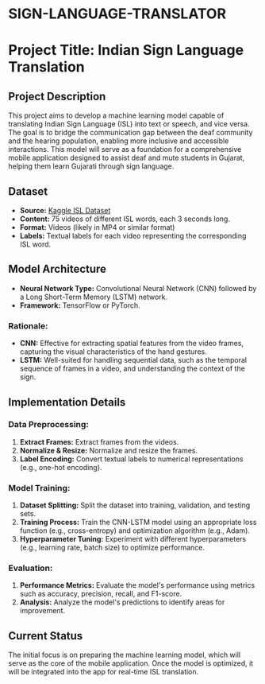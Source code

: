 # SIGN-LANGUAGE-TRANSLATOR
# Project Title: Indian Sign Language Translation

## Project Description
This project aims to develop a machine learning model capable of translating Indian Sign Language (ISL) into text or speech, and vice versa. The goal is to bridge the communication gap between the deaf community and the hearing population, enabling more inclusive and accessible interactions. This model will serve as a foundation for a comprehensive mobile application designed to assist deaf and mute students in Gujarat, helping them learn Gujarati through sign language.

## Dataset
- **Source:** [Kaggle ISL Dataset](https://www.kaggle.com/datasets/soumyakushwaha/indian-sign-language-dataset)
- **Content:** 75 videos of different ISL words, each 3 seconds long.
- **Format:** Videos (likely in MP4 or similar format)
- **Labels:** Textual labels for each video representing the corresponding ISL word.

## Model Architecture
- **Neural Network Type:** Convolutional Neural Network (CNN) followed by a Long Short-Term Memory (LSTM) network.
- **Framework:** TensorFlow or PyTorch.

### Rationale:
- **CNN:** Effective for extracting spatial features from the video frames, capturing the visual characteristics of the hand gestures.
- **LSTM:** Well-suited for handling sequential data, such as the temporal sequence of frames in a video, and understanding the context of the sign.

## Implementation Details

### Data Preprocessing:
1. **Extract Frames:** Extract frames from the videos.
2. **Normalize & Resize:** Normalize and resize the frames.
3. **Label Encoding:** Convert textual labels to numerical representations (e.g., one-hot encoding).

### Model Training:
1. **Dataset Splitting:** Split the dataset into training, validation, and testing sets.
2. **Training Process:** Train the CNN-LSTM model using an appropriate loss function (e.g., cross-entropy) and optimization algorithm (e.g., Adam).
3. **Hyperparameter Tuning:** Experiment with different hyperparameters (e.g., learning rate, batch size) to optimize performance.

### Evaluation:
1. **Performance Metrics:** Evaluate the model's performance using metrics such as accuracy, precision, recall, and F1-score.
2. **Analysis:** Analyze the model's predictions to identify areas for improvement.

## Current Status
The initial focus is on preparing the machine learning model, which will serve as the core of the mobile application. Once the model is optimized, it will be integrated into the app for real-time ISL translation.
